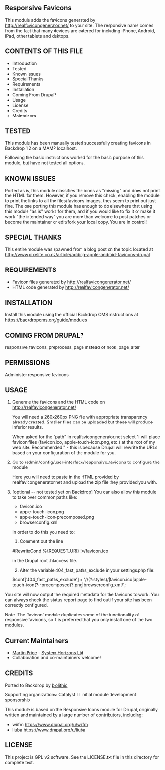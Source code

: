 Responsive Favicons
---------------------

This module adds the favicons generated by http://realfavicongenerator.net/ to
your site. The responsive name comes from the fact that many devices are
catered for including iPhone, Android, iPad, other tablets and dektops.

CONTENTS OF THIS FILE
---------------------

 - Introduction
 - Tested
 - Known Issues
 - Special Thanks
 - Requirements
 - Installation
 - Coming From Drupal?
 - Usage
 - License
 - Credits
 - Maintainers

TESTED
-----

This module has been manually tested successfully creating favicons in Backdrop 1.2 on a MAMP localhost.

Following the basic instructions worked for the basic purpose of this module, but have not tested all options.

KNOWN ISSUES
---------------------

Ported as is, this module classifies the icons as "missing" and does not print the HTML for them.  However, if you remove this check, enabling the module to print the links to all the files/favicons images, they seem to print out just fine.  The one porting this module has enough to do elsewhere that using this module "as is" works for them, and if you would like to fix it or make it work "the intended way" you are more than welcome to post patches or become the maintainer or edit/fork your local copy.  You are in control!

SPECIAL THANKS
--------------

This entire module was spawned from a blog post on the topic located at
http://www.pixelite.co.nz/article/adding-apple-android-favicons-drupal

REQUIREMENTS
------------

* Favicon files generated by http://realfavicongenerator.net/
* HTML code generated by http://realfavicongenerator.net/

INSTALLATION
------------

Install this module using the official Backdrop CMS instructions at https://backdropcms.org/guide/modules


COMING FROM DRUPAL?
-------------------

responsive_favicons_preprocess_page instead of hook_page_alter

PERMISSIONS
------------

Administer responsive favicons


USAGE
-----

1. Generate the favicons and the HTML code on http://realfavicongenerator.net/

   You will need a 260x260px PNG file with appropriate transparency already
   created. Smaller files can be uploaded but these will produce inferior
   results.

   When asked for the "path" in realfavicongenerator.net select "I will place
   favicon files (favicon.ico, apple-touch-icon.png, etc.) at the root of my web
   site. Recommended." - this is because Drupal will rewrite the URLs based on
   your configuration of the module for you.

3. Go to /admin/config/user-interface/responsive_favicons to configure the
   module.

   Here you will need to paste in the HTML provided by realfavicongenerator.net
   and upload the zip file they provided you with.

4. [optional -- not tested yet on Backdrop] You can also allow this module to take over common paths like:

   * favicon.ico
   * apple-touch-icon.png
   * apple-touch-icon-precomposed.png
   * browserconfig.xml

   In order to do this you need to:

   1) Comment out the line

   #RewriteCond %{REQUEST_URI} !=/favicon.ico

   in the Drupal root .htaccess file.

   2) Alter the variable 404_fast_paths_exclude in your settings.php file:

   $conf['404_fast_paths_exclude'] = '/\/(?:styles)\/|favicon\.ico|apple-touch-icon(?:-precomposed)?\.png|browserconfig\.xml/';

You site will now output the required metadata for the favicons to work. You can
always check the status report page to find out if your site has been correctly
configured.

Note. The 'favicon' module duplicates some of the functionality of responsive
favicons, so it is preferred that you only install one of the two modules.

Current Maintainers
-----------

- [Martin Price](https://github.com/yorkshire-pudding) - [System Horizons Ltd](https://www.systemhorizons.co.uk)
- Collaboration and co-maintainers welcome!

CREDITS
-----------
Ported to Backdrop by [biolithic](https://github.com/biolithic)

Supporting organizations:
Catalyst IT
Initial module development sponsorship

This module is based on the Responsive Icons module for Drupal, originally written and maintained by a large number of contributors, including:

- wiifm <https://www.drupal.org/u/wiifm>
- liuba <https://www.drupal.org/u/liuba>

LICENSE
-------

This project is GPL v2 software. See the LICENSE.txt file in this directory for complete text.